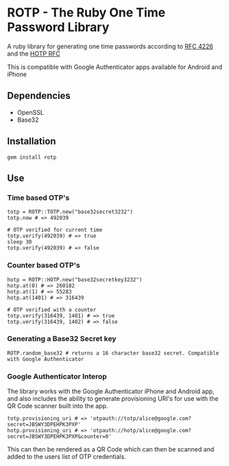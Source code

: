 # ROTP - The Ruby One Time Password Library

A ruby library for generating one time passwords according to [ RFC 4226 ](http://tools.ietf.org/html/rfc4226) and the [ HOTP RFC ](http://tools.ietf.org/html/draft-mraihi-totp-timebased-00)

This is compatible with Google Authenticator apps available for Android and iPhone

## Dependencies

* OpenSSL
* Base32

## Installation

    gem install rotp

## Use

### Time based OTP's

    totp = ROTP::TOTP.new("base32secret3232")
    totp.now # => 492039

    # OTP verified for current time
    totp.verify(492039) # => true
    sleep 30
    totp.verify(492039) # => false

### Counter based OTP's

    hotp = ROTP::HOTP.new("base32secretkey3232")
    hotp.at(0) # => 260182
    hotp.at(1) # => 55283
    hotp.at(1401) # => 316439

    # OTP verified with a counter
    totp.verify(316439, 1401) # => true
    totp.verify(316439, 1402) # => false

### Generating a Base32 Secret key

    ROTP.random_base32 # returns a 16 character base32 secret. Compatible with Google Authenticator

### Google Authenticator Interop

The library works with the Google Authenticator iPhone and Android app, and also
includes the ability to generate provisioning URI's for use with the QR Code scanner
built into the app.

    totp.provisioning_uri # => 'otpauth://totp/alice@google.com?secret=JBSWY3DPEHPK3PXP'
    hotp.provisioning_uri # => 'otpauth://hotp/alice@google.com?secret=JBSWY3DPEHPK3PXP&counter=0'

This can then be rendered as a QR Code which can then be scanned and added to the users
list of OTP credentials.
